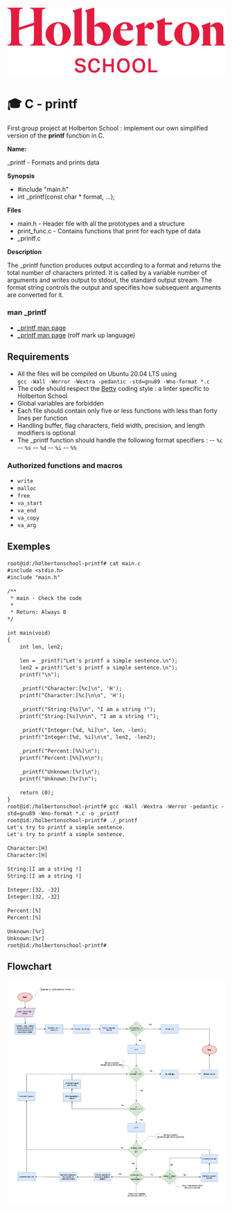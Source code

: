 ![Holberton School logo](https://github.com/Teheremiti/holbertonschool-printf/blob/master/holberton_school_logo.png)

# :mortar_board: C - printf

First group project at Holberton School : implement our own simplified version of the **printf** function in C.

**Name:** 

_printf - Formats and prints data

**Synopsis**

- #include "main.h"
- int _printf(const char * format, ...);

**Files**

- main.h - Header file with all the prototypes and a structure 
- print_func.c - Contains functions that print for each type of data
- _printf.c

**Description**

The _printf function produces output according to a format and returns the total number of characters printed. It is called by a variable number of arguments and writes output to stdout, the standard output stream.
The format string controls the output and specifies how subsequent arguments are converted for it.


### man _printf

- [_printf man page](https://github.com/Teheremiti/holbertonschool-printf/blob/master/man_3_printf)
- [_printf man page](https://github.com/Teheremiti/holbertonschool-printf/blob/master/man_3_printf.1) (roff mark up language)


## Requirements

-   All the files will be compiled on Ubuntu 20.04 LTS using  
`gcc -Wall -Werror -Wextra -pedantic -std=gnu89 -Wno-format *.c`
- The code should respect the [Betty](https://github.com/holbertonschool/Betty/wiki) coding style : a linter specific to Holberton School
- Global variables are forbidden
- Each file should contain only five or less functions with less than forty lines per function
-  Handling buffer, flag characters, field width, precision, and length modifiers is optional
- The _printf function should handle the following format specifiers :
-- `%c`
-- `%s`
-- `%d`
-- `%i`
-- `%%`

### Authorized functions and macros
-   `write` 
-   `malloc` 
-   `free` 
-   `va_start` 
-   `va_end`
-   `va_copy`
-   `va_arg`



## Exemples

	root@id:/holbertonschool-printf# cat main.c
	#include <stdio.h>
	#include "main.h"
	
	/**
	 * main - Check the code
	 *   
	 * Return: Always 0
	*/
	  
	int main(void)
	{
		int len, len2;

		len = _printf("Let's printf a simple sentence.\n");
		len2 = printf("Let's printf a simple sentence.\n");
		printf("\n");

		_printf("Character:[%c]\n", 'H');
		printf("Character:[%c]\n\n", 'H');

		_printf("String:[%s]\n", "I am a string !");
		printf("String:[%s]\n\n", "I am a string !");

		_printf("Integer:[%d, %i]\n", len, -len);
		printf("Integer:[%d, %i]\n\n", len2, -len2);

		_printf("Percent:[%%]\n");
		printf("Percent:[%%]\n\n");

		_printf("Unknown:[%r]\n");
		printf("Unknown:[%r]\n");

		return (0);
	}
	root@id:/holbertonschool-printf# gcc -Wall -Wextra -Werror -pedantic -std=gnu89 -Wno-format *.c -o _printf
	root@id:/holbertonschool-printf# ./_printf
	Let's try to printf a simple sentence.
	Let's try to printf a simple sentence.

	Character:[H]
	Character:[H]

	String:[I am a string !]
	String:[I am a string !]

	Integer:[32, -32]
	Integer:[32, -32]

	Percent:[%]
	Percent:[%]

	Unknown:[%r]
	Unknown:[%r]
	root@id:/holbertonschool-printf#

## Flowchart
![Flowchart](https://github.com/Teheremiti/holbertonschool-printf/blob/master/_printf_flowchart.png)
